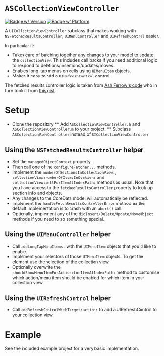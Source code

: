 # `ASCollectionViewController`

[![Badge w/ Version](http://cocoapod-badges.herokuapp.com/v/ASCollectionViewController/badge.png)](http://cocoadocs.org/docsets/ASCollectionViewController)
[![Badge w/ Platform](http://cocoapod-badges.herokuapp.com/p/ASCollectionViewController/badge.png)](http://cocoadocs.org/docsets/ASCollectionViewController)

A `UICollectionViewController` subclass that makes working with `NSFetchedResultsController`, `UIMenuController` and `UIRefreshControl` easier.

In particular it:
* Takes care of batching together any changes to your model to update the `collectionView`. This includes call backs if you need additional logic to respond to deletions/insertions/updates/moves.
* Enables long-tap menus on cells using `UIMenuItem` objects.
* Makes it easy to add a `UIRefreshControl` control.

The fetched results controller logic is taken from [Ash Furrow's code](https://github.com/AshFurrow/UICollectionView-NSFetchedResultsController) who in turn took it from [this gist](https://gist.github.com/4440c1cba83318e276bb).

# Setup

* Clone the repository
** Add `ASCollectionViewController.h` and `ASCollectionViewController.m` to your project.
** Subclass `ASCollectionViewController` instead of `UICollectionViewController`

## Using the `NSFetchedResultsController` helper

* Set the `managedObjectContext` property.
* Then call one of the `configureFetcher...` methods.
* Implement the `numberOfSectionsInCollectionView:`, `collectionView:numberOfItemsInSection:` and `collectionView:cellForItemAtIndexPath:` methods as usual. Note that you have access to the `fetchedResultsController` property to look up section info and objects.
* Any changes to the CoreData model will automatically be reflected.
* Implement the `handleFetchResultsControllerError` method as the default implementation is to crash with an `abort()` call.
* Optionally, implement any of the `didInsert/Delete/Update/MoveObject` methods if you need to so something special.

## Using the `UIMenuController` helper

* Call `addLongTapMenuItems:` with the `UIMenuItem` objects that you'd like to enable.
* Implement your selectors of those `UIMenuItem` objects. To get the element use the selection of the collection view.
* Optionally overwrite the `shouldShowMenuItemForAction:forItemAtIndexPath:` method to customise which
  action/menu item should be enabled for which item in your collection view.

## Using the `UIRefreshControl` helper

* Call `addRefreshControlWithTarget:action:` to add a UIRefreshControl to your collection view.

# Example

See the included example project for a very basic implementation.
